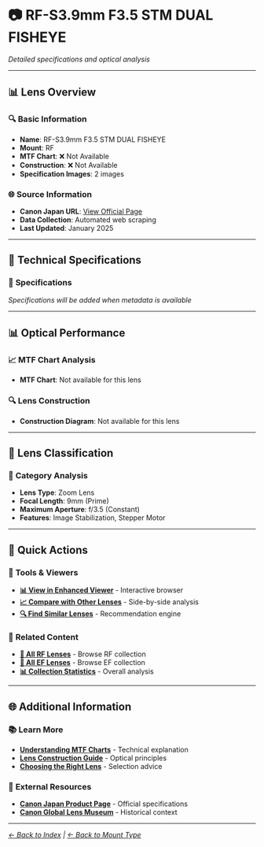 # 📷 RF-S3.9mm F3.5 STM DUAL FISHEYE

*Detailed specifications and optical analysis*

---

## 📊 **Lens Overview**

### 🔍 **Basic Information**
- **Name**: RF-S3.9mm F3.5 STM DUAL FISHEYE
- **Mount**: RF
- **MTF Chart**: ❌ Not Available
- **Construction**: ❌ Not Available
- **Specification Images**: 2 images

### 🌐 **Source Information**
- **Canon Japan URL**: [View Official Page](https://personal.canon.jp/product/camera/rf/rf-s39-f35-dfe)
- **Data Collection**: Automated web scraping
- **Last Updated**: January 2025

---

## 🔧 **Technical Specifications**

### 📏 **Specifications**
*Specifications will be added when metadata is available*

---

## 📊 **Optical Performance**

### 📈 **MTF Chart Analysis**
- **MTF Chart**: Not available for this lens

### 🔍 **Lens Construction**
- **Construction Diagram**: Not available for this lens

---

## 🎯 **Lens Classification**

### 📝 **Category Analysis**
- **Lens Type**: Zoom Lens
- **Focal Length**: 9mm (Prime)
- **Maximum Aperture**: f/3.5 (Constant)
- **Features**: Image Stabilization, Stepper Motor

---

## 📱 **Quick Actions**

### 🔧 **Tools & Viewers**
- **[📊 View in Enhanced Viewer](../../canon_enhanced_mtf_viewer.html)** - Interactive browser
- **[📈 Compare with Other Lenses](../../analysis/mtf_comparison.md)** - Side-by-side analysis
- **[🔍 Find Similar Lenses](../../lens_finder.md)** - Recommendation engine

### 📂 **Related Content**
- **[🔵 All RF Lenses](../rf_lenses.md)** - Browse RF collection
- **[🔴 All EF Lenses](../ef_lenses.md)** - Browse EF collection
- **[📊 Collection Statistics](../statistics.md)** - Overall analysis

---

## 🌐 **Additional Information**

### 📚 **Learn More**
- **[Understanding MTF Charts](../education/understanding_mtf.md)** - Technical explanation
- **[Lens Construction Guide](../education/lens_construction.md)** - Optical principles
- **[Choosing the Right Lens](../education/lens_selection.md)** - Selection advice

### 🔗 **External Resources**
- **[Canon Japan Product Page](https://personal.canon.jp/product/camera/rf/rf-s39-f35-dfe)** - Official specifications
- **[Canon Global Lens Museum](https://global.canon/en/c-museum/lens.html)** - Historical context

---

*[← Back to Index](../../index.md) | [← Back to Mount Type](../rf_lenses.md)*
